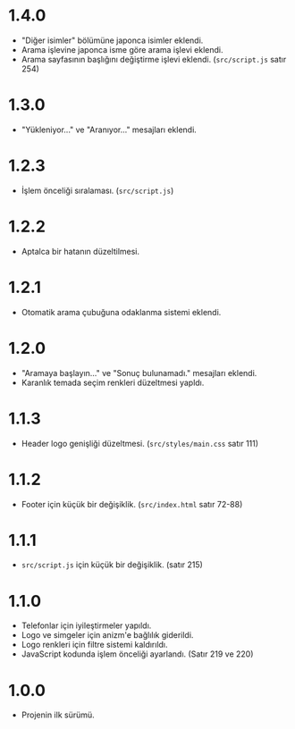 # 1.4.0
- "Diğer isimler" bölümüne japonca isimler eklendi.
- Arama işlevine japonca isme göre arama işlevi eklendi.
- Arama sayfasının başlığını değiştirme işlevi eklendi. (`src/script.js` satır 254)

# 1.3.0
- "Yükleniyor..." ve "Aranıyor..." mesajları eklendi.

# 1.2.3
- İşlem önceliği sıralaması. (`src/script.js`)

# 1.2.2
- Aptalca bir hatanın düzeltilmesi.

# 1.2.1
- Otomatik arama çubuğuna odaklanma sistemi eklendi.

# 1.2.0
- "Aramaya başlayın..." ve "Sonuç bulunamadı." mesajları eklendi.
- Karanlık temada seçim renkleri düzeltmesi yapldı.

# 1.1.3
- Header logo genişliği düzeltmesi. (`src/styles/main.css` satır 111)

# 1.1.2
- Footer için küçük bir değişiklik. (`src/index.html` satır 72-88)

# 1.1.1
- `src/script.js` için küçük bir değişiklik. (satır 215)

# 1.1.0
- Telefonlar için iyileştirmeler yapıldı.
- Logo ve simgeler için anizm'e bağlılık giderildi.
- Logo renkleri için filtre sistemi kaldırıldı.
- JavaScript kodunda işlem önceliği ayarlandı. (Satır 219 ve 220)

# 1.0.0
- Projenin ilk sürümü.

